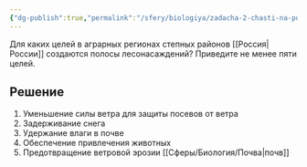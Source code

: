 ```yaml
---
{"dg-publish":true,"permalink":"/sfery/biologiya/zadacha-2-chasti-na-polosy-lesonasazhdenij/","tags":["Экология"]}
---
```


Для каких целей в аграрных регионах степных районов [[Россия\|России]] создаются полосы лесонасаждений? Приведите не менее пяти целей.
## Решение
1. Уменьшение силы ветра для защиты посевов от ветра
2. Задерживание снега
3. Удержание влаги в почве 
4. Обеспечение привлечения животных 
5. Предотвращение ветровой эрозии [[Сферы/Биология/Почва\|почв]]